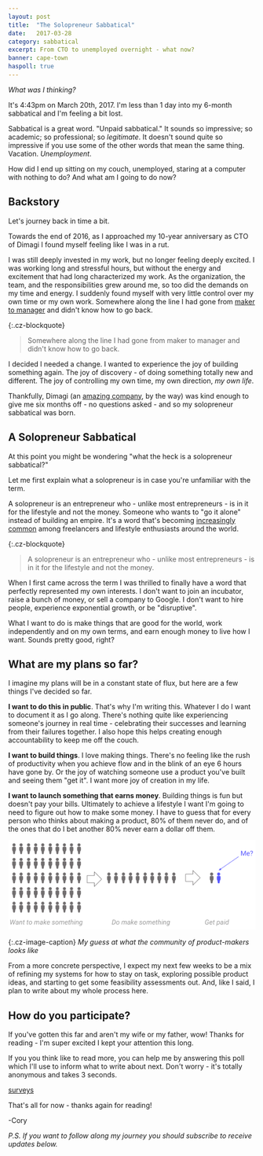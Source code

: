 ```yaml
---
layout: post
title:  "The Solopreneur Sabbatical"
date:   2017-03-28
category: sabbatical
excerpt: From CTO to unemployed overnight - what now?
banner: cape-town
haspoll: true
---
```

*What was I thinking?*

It's 4:43pm on March 20th, 2017. I'm less than 1 day into my 6-month sabbatical and I'm feeling a bit lost.

Sabbatical is a great word. "Unpaid sabbatical." It sounds so impressive; so academic; so professional; so *legitimate*.
It doesn't sound quite so impressive if you use some of the other words that mean the same thing. Vacation. *Unemployment*.

How did I end up sitting on my couch, unemployed, staring at a computer with nothing to do? And what am I going to do now?

## Backstory

Let's journey back in time a bit.

Towards the end of 2016, as I approached my 10-year anniversary as CTO of Dimagi I found myself feeling like I was in a rut.

I was still deeply invested in my work, but no longer feeling deeply excited.
I was working long and stressful hours, but without the energy and excitement that had long characterized my work.
As the organization, the team, and the responsibilities grew around me, so too did the demands on my time and energy.
I suddenly found myself with very little control over my own time or my own work.
Somewhere along the line I had gone from [maker to manager](http://www.paulgraham.com/makersschedule.html) and didn't know how to go back.

{:.cz-blockquote}
> Somewhere along the line I had gone from maker to manager and didn't know how to go back.

I decided I needed a change. I wanted to experience the joy of building something again.
The joy of discovery - of doing something totally new and different.
The joy of controlling my own time, my own direction, *my own life*.

Thankfully, Dimagi (an [amazing company](http://www.dimagi.com/), by the way) was kind enough to give me six months off - no questions asked - and so my solopreneur sabbatical was born.

## A Solopreneur Sabbatical

At this point you might be wondering "what the heck is a solopreneur sabbatical?"

Let me first explain what a solopreneur is in case you're unfamiliar with the term.

A solopreneur is an entrepreneur who - unlike most entrepreneurs - is in it for the lifestyle and not the money.
Someone who wants to "go it alone" instead of building an empire.
It's a word that's becoming [increasingly](https://www.entrepreneur.com/article/245766) [common](https://smartsolos.com/solopreneurs-and-entrepreneurs-difference/) among freelancers and lifestyle enthusiasts around the world.

{:.cz-blockquote}
> A solopreneur is an entrepreneur who  - unlike most entrepreneurs - is in it for the lifestyle and not the money.

When I first came across the term I was thrilled to finally have a word that perfectly represented my own interests.
I don't want to join an incubator, raise a bunch of money, or sell a company to Google.
I don't want to hire people, experience exponential growth, or be "disruptive".

What I want to do is make things that are good for the world, work independently and on my own terms, and earn enough money to live how I want.
Sounds pretty good, right?

## What are my plans so far?

I imagine my plans will be in a constant state of flux, but here are a few things I've decided so far.

**I want to do this in public**. That's why I'm writing this. Whatever I do I want to document it as I go along.
There's nothing quite like experiencing someone's journey in real time - celebrating their successes and learning from their failures together.
I also hope this helps creating enough accountability to keep me off the couch.

**I want to build things**. I love making things.
There's no feeling like the rush of productivity when you achieve flow and in the blink of an eye 6 hours have gone by.
Or the joy of watching someone use a product you've built and seeing them "get it". I want more joy of creation in my life.

**I want to launch something that earns money**. Building things is fun but doesn't pay your bills.
Ultimately to achieve a lifestyle I want I'm going to need to figure out how to make some money.
I have to guess that for every person who thinks about making a product, 80% of them never do,
and of the ones that do I bet another 80% never earn a dollar off them.

![The product builder funnel](/images/solopreneurial-sabbatical/entrepreneur-model.png)

{:.cz-image-caption}
*My guess at what the community of product-makers looks like*

From a more concrete perspective, I expect my next few weeks to be a mix of refining my systems for how to stay on task,
exploring possible product ideas, and starting to get some feasibility assessments out.
And, like I said, I plan to write about my whole process here.

## How do you participate?

If you've gotten this far and aren't my wife or my father, wow! Thanks for reading - I'm super excited I kept your attention this long.

If you you think like to read more, you can help me by answering this poll which I'll use to inform what to write about next.
Don't worry - it's totally anonymous and takes 3 seconds.

<a class="cz-poll-link" href='https://www.survey-maker.com' poll='1025421x1d61a356-43' style='width:100%; text-align:right;'>surveys</a>

That's all for now - thanks again for reading!

-Cory

*P.S. If you want to follow along my journey you should subscribe to receive updates below.*
